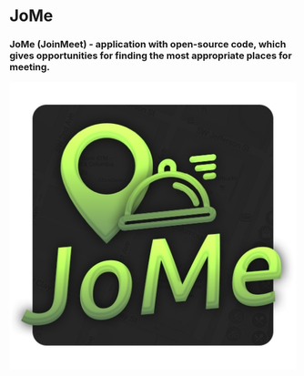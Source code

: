# JoMe

### JoMe (JoinMeet) - application with open-source code, which gives opportunities for finding the most appropriate places for meeting.

<img align="center" src="res/JoMe.jpg">
